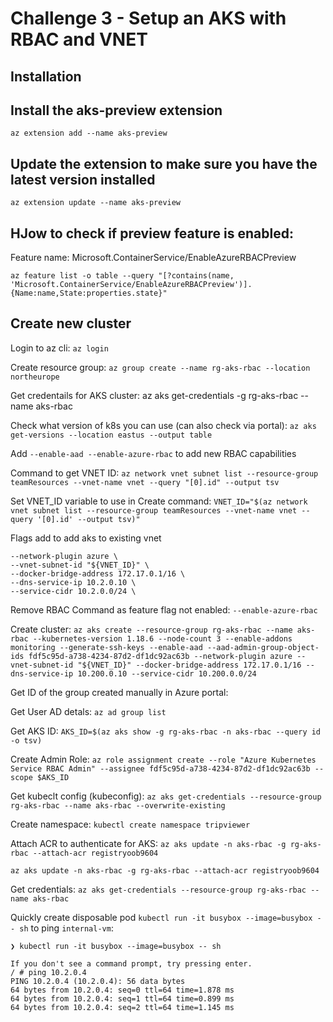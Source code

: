 # Challenge 3 - Setup an AKS with RBAC and VNET

## Installation

## Install the aks-preview extension
`az extension add --name aks-preview`

## Update the extension to make sure you have the latest version installed
`az extension update --name aks-preview`

## HJow to check if preview feature is enabled:

Feature name: Microsoft.ContainerService/EnableAzureRBACPreview

`az feature list -o table --query "[?contains(name, 'Microsoft.ContainerService/EnableAzureRBACPreview')].{Name:name,State:properties.state}"`

## Create new cluster

Login to az cli: `az login`

Create resource group: `az group create --name rg-aks-rbac --location northeurope`

Get credentails for AKS cluster: az aks get-credentials -g rg-aks-rbac --name aks-rbac

Check what version of k8s you can use (can also check via portal): `az aks get-versions --location eastus --output table`

Add `--enable-aad --enable-azure-rbac` to add new RBAC capabilities

Command to get VNET ID: `az network vnet subnet list --resource-group teamResources --vnet-name vnet --query "[0].id" --output tsv`

Set VNET_ID variable to use in Create command: `VNET_ID="$(az network vnet subnet list --resource-group teamResources --vnet-name vnet --query '[0].id' --output tsv)"`

Flags add to add aks to existing vnet

```
--network-plugin azure \
--vnet-subnet-id "${VNET_ID}" \
--docker-bridge-address 172.17.0.1/16 \
--dns-service-ip 10.2.0.10 \
--service-cidr 10.2.0.0/24 \
```

Remove RBAC Command as feature flag not enabled: `--enable-azure-rbac`

Create cluster: `az aks create --resource-group rg-aks-rbac --name aks-rbac --kubernetes-version 1.18.6 --node-count 3 --enable-addons monitoring --generate-ssh-keys --enable-aad --aad-admin-group-object-ids fdf5c95d-a738-4234-87d2-df1dc92ac63b --network-plugin azure --vnet-subnet-id "${VNET_ID}" --docker-bridge-address 172.17.0.1/16 --dns-service-ip 10.200.0.10 --service-cidr 10.200.0.0/24`

Get ID of the group created manually in Azure portal:

Get User AD detals: `az ad group list`

Get AKS ID: `AKS_ID=$(az aks show -g rg-aks-rbac -n aks-rbac --query id -o tsv)`

Create Admin Role: `az role assignment create --role "Azure Kubernetes Service RBAC Admin" --assignee fdf5c95d-a738-4234-87d2-df1dc92ac63b --scope $AKS_ID`

Get kubeclt config (kubeconfig): `az aks get-credentials --resource-group rg-aks-rbac --name aks-rbac --overwrite-existing`

Create namespace: `kubectl create namespace tripviewer`

Attach ACR to authenticate for AKS: `az aks update -n aks-rbac -g rg-aks-rbac --attach-acr registryoob9604`

`az aks update -n aks-rbac -g rg-aks-rbac --attach-acr registryoob9604`

Get credentials: `az aks get-credentials --resource-group rg-aks-rbac --name aks-rbac`

Quickly create disposable pod `kubectl run -it busybox --image=busybox -- sh` to ping `internal-vm`:

```
❯ kubectl run -it busybox --image=busybox -- sh

If you don't see a command prompt, try pressing enter.
/ # ping 10.2.0.4
PING 10.2.0.4 (10.2.0.4): 56 data bytes
64 bytes from 10.2.0.4: seq=0 ttl=64 time=1.878 ms
64 bytes from 10.2.0.4: seq=1 ttl=64 time=0.899 ms
64 bytes from 10.2.0.4: seq=2 ttl=64 time=1.145 ms
```